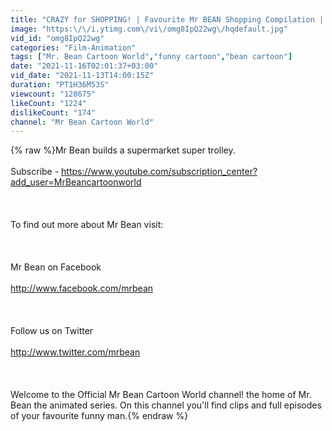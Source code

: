 ```yaml
---
title: "CRAZY for SHOPPING! | Favourite Mr BEAN Shopping Compilation | Black FRIDAY! | Mr Bean Cartoon World"
image: "https:\/\/i.ytimg.com\/vi\/omg8IpQ22wg\/hqdefault.jpg"
vid_id: "omg8IpQ22wg"
categories: "Film-Animation"
tags: ["Mr. Bean Cartoon World","funny cartoon","bean cartoon"]
date: "2021-11-16T02:01:37+03:00"
vid_date: "2021-11-13T14:00:15Z"
duration: "PT1H36M53S"
viewcount: "128675"
likeCount: "1224"
dislikeCount: "174"
channel: "Mr Bean Cartoon World"
---
```

{% raw %}Mr Bean builds a supermarket super trolley.<br /><br />Subscribe - <a rel="nofollow" target="blank" href="https://www.youtube.com/subscription_center?add_user=MrBeancartoonworld">https://www.youtube.com/subscription_center?add_user=MrBeancartoonworld</a><br /><br /><br /><br />To find out more about Mr Bean visit:<br /><br /><br /><br />Mr Bean on Facebook<br /><br /><a rel="nofollow" target="blank" href="http://www.facebook.com/mrbean">http://www.facebook.com/mrbean</a><br /><br /><br /><br />Follow us on Twitter<br /><br /><a rel="nofollow" target="blank" href="http://www.twitter.com/mrbean">http://www.twitter.com/mrbean</a><br /><br /><br /><br />Welcome to the Official Mr Bean Cartoon World channel! the home of Mr. Bean the animated series. On this channel you'll find clips and full episodes of your favourite funny man.{% endraw %}
